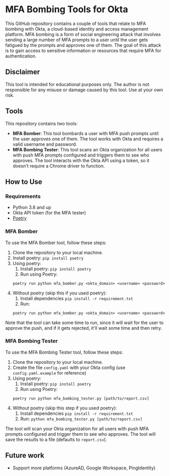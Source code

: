 # MFA Bombing Tools for Okta
This GitHub repository contains a couple of tools that
relate to MFA bombing with Okta, a cloud-based identity
and access management platform. MFA bombing is a form
of social engineering attack that involves sending a
large number of MFA prompts to a user until the user
gets fatigued by the prompts and approves one of them.
The goal of this attack is to gain access to sensitive
information or resources that require MFA for authentication.

## Disclaimer
This tool is intended for educational purposes only.
The author is not responsible for any misuse or damage caused by this tool.
Use at your own risk.

## Tools
This repository contains two tools:

* **MFA Bomber**: This tool bombards a user with MFA 
push prompts until the user approves one of them.
The tool works with Okta and requires a valid username and password.
* **MFA Bombing Tester**: This tool scans an Okta organization for all users with push MFA prompts configured and triggers them to see who approves. The tool interacts with the Okta API using a token, so it doesn't require a Chrome driver to function.

## How to Use

### Requirements
* Python 3.8 and up
* Okta API token (for the MFA tester)
* [Poetry](https://python-poetry.org/)

### MFA Bomber
To use the MFA Bomber tool, follow these steps:

1. Clone the repository to your local machine.
2. Install poetry: `pip install poetry`
3. Using poetry:
   1. Install poetry: `pip install poetry`
   2. Run using Poetry: 
    ```commandline
    poetry run python mfa_bomber.py <okta_domain> <username> <password>
    ```
4. Without poetry (skip this if you used poetry):
   1. Install dependencies `pip install -r requirement.txt`
   2. Run:
    ```commandline
    poetry run python mfa_bomber.py <okta_domain> <username> <password>
    ```

Note that the tool can take some time to run,
since it will wait for the user to approve the push,
and if it gets rejected, it'll wait some time and then retry.

### MFA Bombing Tester
To use the MFA Bombing Tester tool, follow these steps:

1. Clone the repository to your local machine.
2. Create the file `config.yaml` with your Okta config (use `config.yaml.example` for reference)
3. Using poetry:
   1. Install poetry: `pip install poetry`
   2. Run using Poetry: 
    ```commandline
    poetry run python mfa_bombing_tester.py [path/to/report.csv]
    ```
4. Without poetry (skip this step if you used poetry):
   1. Install dependencies `pip install -r requirement.txt`
   2. Run: `python mfa_bombing_tester.py [path/to/report.csv]`

The tool will scan your Okta organization for all users with push MFA prompts configured and trigger them to see who approves.
The tool will save the results to a file (defaults to `report.csv`).


## Future work
* Support more platforms (AzureAD, Google Workspace, PingIdentity)
